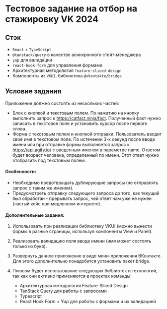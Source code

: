 # Тестовое задание на отбор на стажировку VK 2024

## Стэк

- `React` + `TypeScript`
- `@tanstack/query` в качестве асинхронного стейт-менеджера
- `yup` для валидации
- `react-hook-form` для управления формами
- Архитектурная методология `feature-sliced design`
- Компоненты из `VKUI`, библиотека `@vkontakte/bridge`

## Условие задания

Приложение должно состоять из нескольких частей:

- Блок с кнопкой и текстовым полем. По нажатию на кнопку выполнить запрос к https://catfact.ninja/fact.
  Полученный факт нужно записать в текстовое поле и установить курсор после первого слова.
- Форма с текстовым полем и кнопкой отправки. Пользователь вводит своё имя в текстовом поле. По истечении 3-х секунд после ввода имени или при отправке формы выполняется запрос к https://api.agify.io/ с введенным именем в параметре name. Ответом будет возраст человека, определенный по имени. Этот ответ нужно отобразить под текстовым полем.

#### Особенности:

- Необходимо предотвращать дублирующие запросы (не отправлять запрос с таким же именем).
- Предусмотреть отправку следующего запроса до того, как текущий был обработан - прерывать запрос, чей ответ нам уже не нужен (частый кейс при медленном интернете).

#### Дополнительные задания:

1. Использовать при реализации библиотеку VKUI (можно вынести формы в разные страницы, используя компоненты View и Panel).
2. Реализовать валидацию поля ввода имени (имя может состоять только из букв).
3. Развернуть данное приложение в виде мини-приложения ВКонтакте. Для этого дополнительно понадобится установить пакет bridge.

4. Плюсом будет использование следующих библиотек и технологий, так как они активно применяются в проектах команды:
   - Архитектурная методология Feature-Sliced Design
   - TanStack Query для работы с запросами
   - Typescript
   - React Hook Form + Yup для работы с формами и их валидацией
